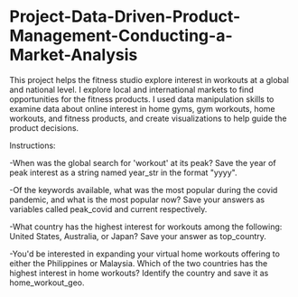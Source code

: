 # Project-Data-Driven-Product-Management-Conducting-a-Market-Analysis
This project helps the fitness studio explore interest in workouts at a global and national level.
I explore local and international markets to find opportunities for the fitness products. I used data manipulation skills to examine data about online interest in home gyms, gym workouts, home workouts, and fitness products, and create visualizations to help guide the product decisions.

Instructions:

-When was the global search for 'workout' at its peak? Save the year of peak interest as a string named year_str in the format "yyyy".

-Of the keywords available, what was the most popular during the covid pandemic, and what is the most popular now? Save your answers as variables called peak_covid and current respectively.

-What country has the highest interest for workouts among the following: United States, Australia, or Japan? Save your answer as top_country.

-You'd be interested in expanding your virtual home workouts offering to either the Philippines or Malaysia. Which of the two countries has the highest interest in home workouts? Identify the country and save it as home_workout_geo.
